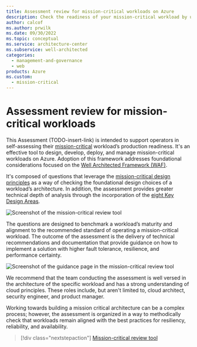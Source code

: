 ```yaml
---
title: Assessment review for mission-critical workloads on Azure
description: Check the readiness of your mission-critical workload by using an assessment review tool. 
author: calcof
ms.author: prwilk
ms.date: 09/30/2022
ms.topic: conceptual
ms.service: architecture-center
ms.subservice: well-architected
categories: 
  - management-and-governance
  - web
products: Azure
ms.custom:
  - mission-critical
---
```


# Assessment review for mission-critical workloads

This Assessment (TODO-insert-link) is intended to support operators in self-assessing their [mission-critical](/azure/architecture/framework/mission-critical/mission-critical-overview) workload’s production readiness. It's an effective tool to design, develop, deploy, and manage mission-critical workloads on Azure. Adoption of this framework addresses foundational considerations focused on the [Well Architected Framework (WAF)](/azure/architecture/framework/mission-critical/mission-critical-overview).

It's composed of questions that leverage the [mission-critical design principles](/azure/architecture/framework/mission-critical/mission-critical-design-principles?branch=main) as a way of checking the foundational design choices of a workload’s architecture. In addition, the assessment provides greater technical depth of analysis through the incorporation of the [eight Key Design Areas](/azure/architecture/framework/mission-critical/mission-critical-overview). 

![Screenshot of the mission-critical review tool](TODO-insert-screenshot "Mission-critical assessment review tool")

The questions are designed to benchmark a workload’s maturity and alignment to the recommended standard of operating a mission-critical workload. The outcome of the assessment is the delivery of technical recommendations and documentation that provide guidance on how to implement a solution with higher fault tolerance, resilience, and performance certainty. 

![Screenshot of the guidance page in the mission-critical review tool](TODO-insert-screenshot "Mission-critical assessment review tool guidance")

We recommend that the team conducting the assessment is well versed in the architecture of the specific workload and has a strong understanding of cloud principles. These roles include, but aren't limited to, cloud architect, security engineer, and product manager. 

Working towards building a mission critical architecture can be a complex process; however, the assessment is organized in a way to methodically check that workloads remain aligned with the best practices for resiliency, reliability, and availability.

> [!div class="nextstepaction"]
> [Mission-critical review tool](TODO-insert-link)

 
